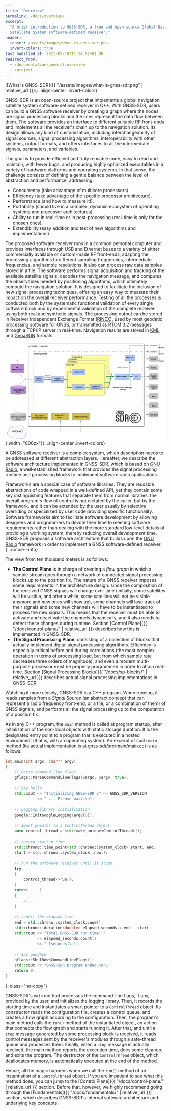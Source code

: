 ```yaml
---
title: "Overview"
permalink: /docs/overview/
excerpt:
  "A brief introduction to GNSS-SDR, a free and open source Global Navigation
  Satellite System software-defined receiver."
header:
  teaser: /assets/images/what-is-gnss-sdr.png
  invert-colors: true
last_modified_at: 2021-02-10T11:54:02+01:00
redirect_from:
  - /documentation/general-overview
  - /project
---
```


![What is GNSS-SDR]({{ "/assets/images/what-is-gnss-sdr.png" | relative_url }}){: .align-center .invert-colors}

GNSS-SDR is an open-source project that implements a global navigation satellite
system software-defined receiver in C++. With GNSS-SDR, users can build a GNSS
software receiver by creating a graph where the nodes are signal processing
blocks and the lines represent the data flow between them. The software provides
an interface to different suitable RF front-ends and implements all the
receiver's chain up to the navigation solution. Its design allows any kind of
customization, including interchangeability of signal sources, signal processing
algorithms, interoperability with other systems, output formats, and offers
interfaces to all the intermediate signals, parameters, and variables.

The goal is to provide efficient and truly reusable code, easy to read and
maintain, with fewer bugs, and producing highly optimized executables in a
variety of hardware platforms and operating systems. In that sense, the
challenge consists of defining a gentle balance between the level of abstraction
and performance, addressing:

- Concurrency (take advantage of multicore processors).
- Efficiency (take advantage of the specific processor architecture).
- Performance (and how to measure it!).
- Portability (should live in a complex, dynamic ecosystem of operating systems
  and processor architectures).
- Ability to run in real-time or in post-processing (real-time is only for the
  chosen ones).
- Extendibility (easy addition and test of new algorithms and implementations).

The proposed software receiver runs in a common personal computer and provides
interfaces through USB and Ethernet buses to a variety of either commercially
available or custom-made RF front-ends, adapting the processing algorithms to
different sampling frequencies, intermediate frequencies, and sample
resolutions. It also can process raw data samples stored in a file. The software
performs signal acquisition and tracking of the available satellite signals,
decodes the navigation message, and computes the observables needed by
positioning algorithms, which ultimately compute the navigation solution. It is
designed to facilitate the inclusion of new signal processing techniques,
offering an easy way to measure their impact on the overall receiver
performance. Testing of all the processes is conducted both by the systematic
functional validation of every single software block and by experimental
validation of the complete receiver using both real and synthetic signals. The
processing output can be stored in Receiver Independent Exchange Format
([RINEX](https://en.wikipedia.org/wiki/RINEX)), used by most geodetic processing
software for GNSS, or transmitted as RTCM 3.2 messages through a TCP/IP server
in real-time. Navigation results are stored in
[KML](https://www.ogc.org/standard/kml) and
[GeoJSON](https://geojson.org/) formats.

![Block diagram](https://raw.githubusercontent.com/gnss-sdr/gnss-sdr/next/docs/doxygen/images/GeneralBlockDiagram.png){:width="800px"}{: .align-center .invert-colors}

A GNSS software receiver is a complex system, which description needs to be
addressed at different abstraction layers. Hereafter, we describe the software
architecture implemented in GNSS-SDR, which is based on
[GNU Radio](https://www.gnuradio.org), a well-established framework that
provides the signal processing runtime and processing blocks to implement
software radio applications.

Frameworks are a special case of software libraries. They are reusable
abstractions of code wrapped in a well-defined API, yet they contain some key
distinguishing features that separate them from normal libraries: the overall
program's flow of control is not dictated by the caller, but by the framework,
and it can be extended by the user usually by selective overriding or
specialized by user code providing specific functionality. Software frameworks
aim to facilitate software development by allowing designers and programmers to
devote their time to meeting software requirements rather than dealing with the
more standard low-level details of providing a working system, thereby reducing
overall development time. GNSS-SDR proposes a software architecture that builds
upon the [GNU Radio](https://www.gnuradio.org) framework in order to implement a
GNSS software-defined receiver.
{: .notice--info}

The view from ten thousand meters is as follows:

- **The Control Plane** is in charge of creating a _flow graph_ in which a
  sample stream goes through a network of connected signal processing blocks up
  to the position fix. The nature of a GNSS receiver imposes some requirements
  in the architecture design: since the composition of the received GNSS signals
  will change over time (initially, some satellites will be visible, and after a
  while, some satellites will not be visible anymore and new ones will show up),
  some channels will lose track of their signals and some new channels will have
  to be instantiated to process the new signals. This means that the receiver
  must be able to activate and deactivate the channels dynamically, and it also
  needs to detect these changes during runtime. Section [Control
  Plane]({{ "/docs/control-plane/" | relative_url }}) describes how this is
  implemented in GNSS-SDR.
- **The Signal Processing Plane**, consisting of a collection of blocks that
  actually implement digital signal processing algorithms. Efficiency is
  especially critical before and during correlations (the most complex operation
  in terms of processing load, but from which sample rate decreases three orders
  of magnitude), and even a modern multi-purpose processor must be properly
  programmed in order to attain real-time. Section [Signal Processing
  Blocks]({{ "/docs/sp-blocks/" | relative_url }}) describes actual signal
  processing implementations in GNSS-SDR.

Watching it more closely, GNSS-SDR is a C++ program. When running, it reads
samples from a _Signal Source_ (an abstract concept that can represent a radio
frequency front-end, or a file, or a combination of them) of GNSS signals, and
performs all the signal processing up to the computation of a position fix.

As in any C++ program, the `main` method is called at program startup, after
initialization of the non-local objects with static storage duration. It is the
designated entry point to a program that is executed in a hosted environment
(that is, with an operating system). An excerpt of such `main` method (its
actual implementation is at
[gnss-sdr/src/main/main.cc](https://github.com/gnss-sdr/gnss-sdr/blob/main/src/main/main.cc))
is as follows:

```cpp
int main(int argc, char** argv)
{
    // Parse command line flags
    gflags::ParseCommandLineFlags(&argc, &argv, true);

    // Say hello
    std::cout << "Initializing GNSS-SDR v" << GNSS_SDR_VERSION
              << " ... Please wait.\n";

    // Logging library initialization
    google::InitGoogleLogging(argv[0]);

    // Smart pointer to a ControlThread object
    auto control_thread = std::make_unique<ControlThread>();

    // record startup time
    std::chrono::time_point<std::chrono::system_clock> start, end;
    start = std::chrono::system_clock::now();

    // run the software receiver until it stops
    try
    {
        control_thread->run();
    }
    catch( ... )
    {
        // ...
    }

    // report the elapsed time
    end = std::chrono::system_clock::now();
    std::chrono::duration<double> elapsed_seconds = end - start;
    std::cout << "Total GNSS-SDR run time: "
              << elapsed_seconds.count()
              << " [seconds]\n";

    // Say goodbye
    gflags::ShutDownCommandLineFlags();
    std::cout << "GNSS-SDR program ended.\n";
    return 0;
}
```
{: class="no-copy"}

GNSS-SDR's `main` method processes the command-line flags, if any, provided by
the user, and initializes the logging library. Then, it records the starting
time and instantiates a smart pointer to a `ControlThread` object. Its
constructor reads the configuration file, creates a control queue, and creates a
flow graph according to the configuration. Then, the program's main method calls
the `run()` method of the instantiated object, an action that connects the flow
graph and starts running it. After that, and until a `stop` message generated by
some processing block is received, it reads control messages sent by the
receiver's modules through a safe-thread queue and processes them. Finally, when
a `stop` message is actually received, the main method reports the execution
time, does some cleanup, and exits the program. The destructor of the
`ControlThread` object, which deallocates memory, is automatically executed at
the end of the method.

Hence, all the magic happens when we call the `run()` method of an instantiation
of a `ControlThread` object. If you are impatient to see what this method does,
you can jump to the [Control Plane]({{ "/docs/control-plane/" | relative_url }})
section. Before that, however, we highly recommend going through the
[Fundamentals]({{ "/docs/fundamentals/" | relative_url }}) section, which
describes GNSS-SDR's internal software architecture and underlying key concepts.

<link rel="prerender" href="{{ "/docs/fundamentals/" | relative_url }}" />
